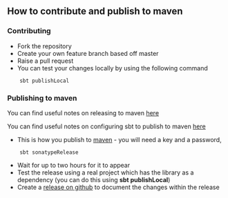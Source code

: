 ## How to contribute and publish to maven


### Contributing
* Fork the repository
* Create your own feature branch based off master
* Raise a pull request
* You can test your changes locally by using the following command

```
    sbt publishLocal
```

### Publishing to maven

You can find useful notes on releasing to maven [here](http://central.sonatype.org/pages/ossrh-guide.html)

You can find useful notes on configuring sbt to publish to maven [here](http://www.scala-sbt.org/release/docs/Community/Using-Sonatype.html)


* This is how you publish to [maven](http://search.maven.org/#browse|948553587) - you will need a key and a password,

```
    sbt sonatypeRelease
```

* Wait for up to two hours for it to appear
* Test the release using a real project which has the library as a dependency (you can do this using **sbt publishLocal**)
* Create a [release on github](https://github.com/guardian/fastly-api-client/releases) to document the changes within the release

